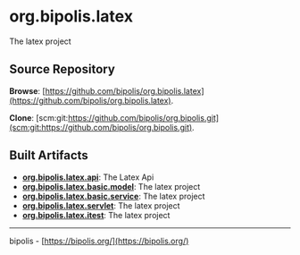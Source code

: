 # org.bipolis.latex

The latex project

## Source Repository

**Browse**: [https://github.com/bipolis/org.bipolis.latex](https://github.com/bipolis/org.bipolis.latex).

**Clone**: [scm:git:https://github.com/bipolis/org.bipolis.git](scm:git:https://github.com/bipolis/org.bipolis.git).

## Built Artifacts

* [**org.bipolis.latex.api**](org.bipolis.latex.api): The Latex Api
* [**org.bipolis.latex.basic.model**](org.bipolis.latex.basic.model): The latex project
* [**org.bipolis.latex.basic.service**](org.bipolis.latex.basic.service): The latex project
* [**org.bipolis.latex.servlet**](org.bipolis.latex.servlet): The latex project
* [**org.bipolis.latex.itest**](org.bipolis.latex.itest): The latex project

---
bipolis - [https://bipolis.org/](https://bipolis.org/)